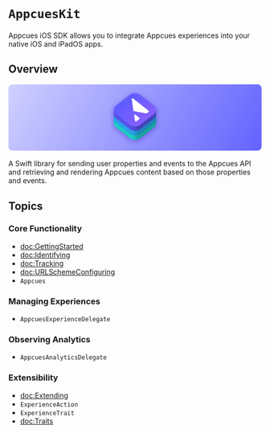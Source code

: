 # ``AppcuesKit``

Appcues iOS SDK allows you to integrate Appcues experiences into your native iOS and iPadOS apps.

## Overview

![AppcuesKit icon](banner.png)

A Swift library for sending user properties and events to the Appcues API and retrieving and rendering Appcues content based on those properties and events.

## Topics

### Core Functionality

- <doc:GettingStarted>
- <doc:Identifying>
- <doc:Tracking>
- <doc:URLSchemeConfiguring>
- ``Appcues``

### Managing Experiences

- ``AppcuesExperienceDelegate``

### Observing Analytics

- ``AppcuesAnalyticsDelegate``

### Extensibility

- <doc:Extending>
- ``ExperienceAction``
- ``ExperienceTrait``
- <doc:Traits>
